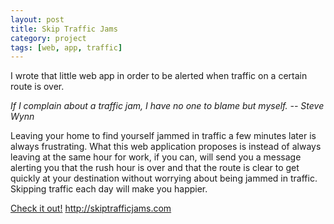 ```yaml
---
layout: post
title: Skip Traffic Jams
category: project
tags: [web, app, traffic]
---
```


I wrote that little web app in order to be alerted when traffic on a certain route is over.

_If I complain about a traffic jam, I have no one to blame but myself. -- Steve Wynn_

Leaving your home to find yourself jammed in traffic a few minutes later is always frustrating. 
What this web application proposes is instead of always leaving at the same hour for work, if you 
can, will send you a message alerting you that the rush hour is over and that the route is 
clear to get quickly at your destination without worrying about being jammed in traffic. 
Skipping traffic each day will make you happier.

[Check it out!](http://skiptrafficjams.com) <http://skiptrafficjams.com>
